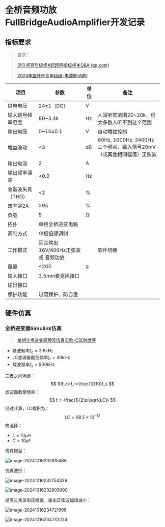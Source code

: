 # 全桥音频功放FullBridgeAudioAmplifier开发记录

## 指标要求

> 要求：
>
> [盟升杯高年级组A题题目指标相关Q&A (qq.com)](https://docs.qq.com/doc/DRkJyb095dlBBeEtx)
>
> [2024年盟升杯高年级组-电源题(A题)](2024年盟升杯高年级组-电源题(A题).pdf)

| 项目              | 参数                                | 单位 | 备注                                                         |
| ----------------- | ----------------------------------- | ---- | ------------------------------------------------------------ |
| 供电电压          | 24±1（DC）                          | V    |                                                              |
| 输入信号频率范围  | 80~3.4k                             | Hz   | 人耳听觉范围20~20k，但大多数人听不到这个范围                 |
| 输出电压          | 0~16±0.1                            | V    | 自动增益控制                                                 |
| 增益波动          | <3                                  | dB   | 80Hz, 1000Hz, 3400Hz三个频点，输入信号20mV（或其他相同幅值）正弦波 |
| 输出电流          | 2                                   | A    |                                                              |
| 输出频率误差      | <0.2                                | Hz   |                                                              |
| 总谐波失真（THD） | <2                                  | %    |                                                              |
| 效率@2A           | >95                                 | %    |                                                              |
| 负载              | 5                                   | Ω    |                                                              |
| 拓扑              | 单相全桥逆变电路                    |      |                                                              |
| 调制方式          | 单极倍频调制                        |      |                                                              |
| 工作模式          | 固定输出16V/400Hz正弦波 或 音频功放 |      | 软件切换                                                     |
| 重量              | <200                                | g    |                                                              |
| 输入接口          | 3.5mm麦克风接口                     |      |                                                              |
| 输出接口          |                                     |      |                                                              |
| 保护功能          | 过流保护、防自激                    |      |                                                              |

## 硬件仿真

### 全桥逆变器Simulink仿真

> [单相全桥逆变原理及仿真实验-CSDN博客](https://blog.csdn.net/lwb450921/article/details/128514857)

- 基波频率$f_c=3.6\text{kHz}$
- LC滤波器截至频率$f_r=40\text{kHz}$
- 载波频率$f_s=500\text{kHz}$

三者之间满足：
$$
10f_c<f_r<\frac{1}{10}f_s
$$
滤波器截至频率：
$$
f_r=\frac{1}{2\pi\sqrt{LC}}
$$
经过计算，LC乘积为：
$$
LC=99.5\times10^{-12}
$$
故选择：

- $L=10\mu H$
- $C=10\mu F$

仿真模型：

![image-20241016232615486](D:\Projects\FullBridgeAudioAmplifier\全桥音频功放FullBridgeAudioAmplifier开发记录\image-20241016232615486.png)

仿真波形：

![image-20241016232754339](D:\Projects\FullBridgeAudioAmplifier\全桥音频功放FullBridgeAudioAmplifier开发记录\image-20241016232754339.png)

![image-20241016232805000](D:\Projects\FullBridgeAudioAmplifier\全桥音频功放FullBridgeAudioAmplifier开发记录\image-20241016232805000.png)

提高三角波电压幅值，输出正弦波幅值减小：

![image-20241016234721998](D:\Projects\FullBridgeAudioAmplifier\全桥音频功放FullBridgeAudioAmplifier开发记录\image-20241016234721998.png)

![image-20241016234732224](D:\Projects\FullBridgeAudioAmplifier\全桥音频功放FullBridgeAudioAmplifier开发记录\image-20241016234732224.png)
